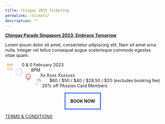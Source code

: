 ```yaml
---
title: Chingay 2023 Ticketing
permalink: /tickets/
description: ""
---
```

<u><b>Chingay Parade Singapore 2023: Embrace Tomorrow</b></u>

<p>Lorem ipsum dolor sit amet, consectetur adipiscing elit. Nam sit amet urna nulla. Integer vel tellus consequat augue scelerisque commodo egestas vitae quam. </p>

<p>
 </p>
	
<p><img src="/images/Date.png" style="float:left; width:30px;height:30px"/>&nbsp; &nbsp; &nbsp;  0 & 0 February 2023<br>
<img src="/images/Time.png" style="float:left; width:30px;height:30px"/>
&nbsp; &nbsp; &nbsp; 8PM<br>
<img src="/images/Venue.png" style="float:left; width:30px;height:30px"/>&nbsp; &nbsp; &nbsp; 
Xx Xxxx Xxxxxxx<br>
<img src="/images/Tickets.png" style="float:left; width:30px;height:30px"/>&nbsp; &nbsp; &nbsp;  $60 / $50 / $40 / $28.50 / $20 (excludes booking fee) <br>
	20% off PAssion Card Members</p>

<div style="display: block; margin: auto; text-align:center; border:3px solid #2d6ffa; width:fit-content;"><a style="text-decoration:none;" href="https://www.sistic.com.sg/"><div style="padding:1rem"><b>BOOK NOW</b></div></a></div>



	
[TERMS & CONDITIONS](/files/xxx.pdf)